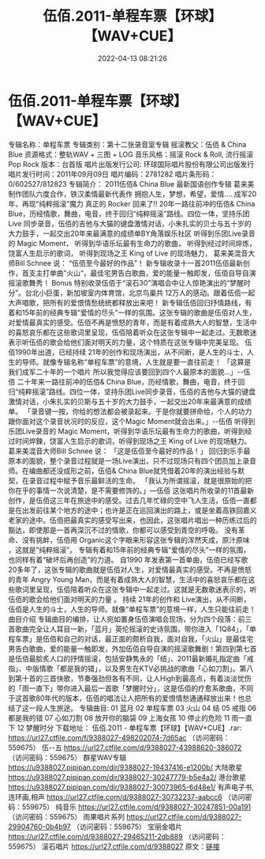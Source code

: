﻿---
title: 伍佰.2011-单程车票【环球】【WAV+CUE】
date: 2022-04-13 08:21:26
categories: WAV车载音乐、镜像
tags: None
---
# 伍佰.2011-单程车票【环球】【WAV+CUE】

专辑名称：单程车票
专辑类别：第十二张录音室专辑
摇滚教父：伍佰 & China Blue
资源格式：整轨WAV + 三图 + LOG
音乐风格：摇滚 Rock & Roll, 流行摇滚 Pop Rock
版本：台首版
唱片出版发行公司: 环球国际唱片股份有限公司出版发行
唱片发行时间：2011年09月09日
唱片编码：2781282
唱片条形码：0/602527/812823
专辑简介：
2011伍佰& China Blue 最新国语创作专辑
葛来美制作团队六度合作，铁汉柔情最新代表作
拥抱人生，梦想，希望，爱情….
成军20年，再现“纯粹摇滚”魔力
真正的 Rocker 回来了!!
20年一路往前冲的伍佰& China
Blue，历经情歌，舞曲，电音，终于回归“纯粹摇滚”路线。四位一体，坚持乐团Live
同步录音，伍佰的吉他与大猫的键盘激情对话，小朱扎实的贝士与五十岁的大力鼓手，一起交出20年来最满意的成绩单BY角落娱乐社区
听得到乐团Live录音的 Magic Moment，
听得到华语乐坛最有生命力的歌曲，
听得到经过时间焠炼，饶富人生启示的歌词，
听得到现场之王 King of Live 的现场魅力，
葛来美混音大师Bill Schnee 说： “伍佰至今最好的作品”！
新专辑收录十一首2011伍佰最新创作，首支主打单曲”火山“，最佳宅男告白歌曲，爱的能量一触即发，伍佰自导自演摇滚歌舞秀！
Bonus 特别收录伍佰于“滚石30”演唱会中让人惊艳演出的“梦醒时分”。台北小巨蛋，新加坡室内体育馆，北京鸟巢共
12万人的感动。跟着伍佰一起大声唱歌，把所有的爱恨情愁统统都释放出来吧！
新专辑伍佰回归抒情路线，有着和15年前的经典专辑“爱情的尽头”一样的氛围。这张专辑的歌曲是伍佰对人生，对爱情最真实的感受。伍佰不再是愤怒的青年，而是有着成熟大人的智慧，生活中的喜怒哀乐都在这些歌词里呈现，伍佰陪着听众在这张专辑中一起走过。无数歌迷表示听伍佰的歌会给他们面对明天的力量，这个特质在这张专辑中完美呈现。
伍佰1990年出道，已经持续
21年的创作和现场演出，从不间断，是人生的斗士，人生的导师。就像专辑名称“单程车票”的意境，人生就是要一直往前走！
「这算是我们成军二十年的一个唱片
所以我觉得应该要回到四个人最原本的面貌…」--伍佰
二十年来一路往前冲的伍佰& China
Blue，历经情歌，舞曲，电音，终于回归“纯粹摇滚”路线。四位一体，坚持乐团Live同步录音，伍佰的吉他与大猫的键盘激情对话，小朱扎实的贝斯与五十岁的大力鼓手，一起交出20年来最满意的成绩单。
「录音键一按，你给的想法都会被录起来。于是你就要拼命给，个人的功力跟你面对这个录音状况时的反应，这个Magic
Moment就会出来。」--伍佰
听得到乐团Live录音的 Magic
Moment，听得到华语乐坛最有生命力的歌曲，听得到经过时间焠鍊，饶富人生启示的歌词，听得到现场之王 King of Live
的现场魅力。葛来美混音大师Bill Schnee 说： 「这是伍佰至今最好的作品！」
回归到乐手最原本的面貌，整个录音过程就是一场Live演出，只不过现场只有四个团员加上录音师。在编曲都还没成形之前，伍佰&
China Blue就凭借着20年的演出经验与默契，在录音过程中赋予音乐最鲜活的生命。
「我认为所谓摇滚，就是很原始的把你在乎的事情一次说清楚，是不需要修饰的。」—伍佰
这张唱片所收录的11首最新创作，是伍佰这三年在旅途中的感受。过去几年忙碌的空中飞人生活，伍佰一直都是在出发前往某个地方的途中；也许是正在巡回演出的路上，或是坐着高铁回嘉义老家的途中。伍佰把最真实的感受写出来，也因此，这张唱片唱出一种历练过后的豁达，即使那是一首再深沉不过的情歌，你都可以感受到青空的呼吸。
没有革命、没有挑衅，伍佰用 Organic这个字眼来形容这张专辑的浑然天成，原汁原味 ，这就是”纯粹摇滚”。
专辑有着和15年前的经典专辑“爱情的尽头”一样的氛围，也同样有着“破坏后再创造”的力道。
自1990 年发表第一首单曲，伍佰已经写歌 20多年了，这张专辑的歌曲就是伍佰对人生，对爱情最真实的感受。不再是愤怒的青年
Angry Young
Man，而是有着成熟大人的智慧，生活中的喜怒哀乐都在这些歌词里呈现，伍佰陪着听众在这张专辑中一起走过。这就是无数歌迷表示的，听伍佰的歌会给他们面对明天的力量
。 持续 21年的创作和
Live演出，从不间断，伍佰是人生的斗士，人生的导师。就像“单程车票”的意境一样，人生只能往前走！
曲目介绍
专辑曲目的编排，让人宛如置身伍佰演唱会现场，分为四个段落：前三首歌曲完全让人耳目一新，「蓝月」英伦摇滚的史诗氛围，带你进入「1Q84」，「单程车票」是伍佰和自己的对话，最正面的颇析自我，面对自我，「火山」是最佳宅男告白歌曲，爱的能量一触即发，外加伍佰自导自演的摇滚歌舞剧！第四到第七首是伍佰最脍炙人口的抒情摇滚，包括安静隽永的「结」、2011最新婚礼指定曲「戒指」、中版情歌「都是我的错」，以及男生在KTV必挑战的歌曲「心如刀割」。第八到第十首的三首快歌，节奏强劲但各有不同，让人High到最高点，有着淡淡忧伤的「雨一直下」带你进入最后一首歌「梦醒时分」，这是伍佰的疗愈系歌曲，不同于这首歌80年代的版本，伍佰的唱法让人把所有的爱恨情愁通通释放出来！也总结了这一段人生旅途。
专辑曲目:
01 蓝月
02 单程车票
03 火山
04 结
05 戒指
06 都是我的错
07 心如刀割
08 放开你的脑袋
09 上海女孩
10 停止的危险
11 雨一直下
12 梦醒时分
下载地址：
伍佰.2011 - 单程车票【环球】【WAV+CUE】.rar: https://url27.ctfile.com/f/9388027-498202074-7d65ac
（访问密码：559675）
伍--五
https://url27.ctfile.com/d/9388027-43988620-386072
（访问密码：559675）
群星WAV专辑
https://u9388027.pipipan.com/dir/9388027-19437416-e1200b/
大陆歌星
https://u9388027.pipipan.com/dir/9388027-30247779-b5e4a2/
港台歌星
https://u9388027.pipipan.com/dir/9388027-30073965-6d48e1/
有声电子书,连环画,相声
https://url27.ctfile.com/d/9388027-30732237-aabcc6
（访问密码：559675）
纯音乐
https://url27.ctfile.com/d/9388027-30247851-00a191
（访问密码：559675）
雨果唱片系列
https://url27.ctfile.com/d/9388027-29904760-0b4b97
（访问密码：559675）
宝丽金唱片
https://url27.ctfile.com/d/9388027-29465211-2db889
（访问密码：559675）
滚石唱片
https://url27.ctfile.com/d/9388027
原文：[链接](https://blog.sina.com.cn/s/blog_1647c7e7601030wn1.html)